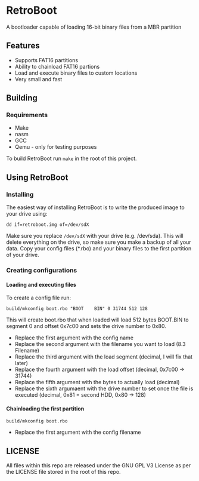 # RetroBoot
A bootloader capable of loading 16-bit binary files from a MBR partition

## Features
* Supports FAT16 partitions
* Ability to chainload FAT16 partions
* Load and execute binary files to custom locations
* Very small and fast

## Building
### Requirements
* Make
* nasm
* GCC
* Qemu - only for testing purposes

To build RetroBoot run `make` in the root of this project.
## Using RetroBoot
### Installing
The easiest way of installing RetroBoot is to write the produced image to your drive using:

`dd if=retroboot.img of=/dev/sdX`

Make sure you replace `/dev/sdX` with your drive (e.g. /dev/sda). This will delete everything on the drive, so make sure you make a backup of all your data.
Copy your config files (*.rbo) and your binary files to the first partition of your drive.
### Creating configurations
#### Loading and executing files
To create a config file run:

`build/mkconfig boot.rbo "BOOT    BIN" 0 31744 512 128`

This will create boot.rbo that when loaded will load 512 bytes BOOT.BIN to segment 0 and offset 0x7c00 and sets the drive number to 0x80.
* Replace the first argument with the config name
* Replace the second argument with the filename you want to load (8.3 Filename)
* Replace the third argument with the load segment (decimal, I will fix that later)
* Replace the fourth argument with the load offset (decimal, 0x7c00 -> 31744)
* Replace the fifth argument with the bytes to actually load (decimal)
* Replace the sixth argumaent with the drive number to set once the file is executed (decimal, 0x81 = second HDD, 0x80 -> 128)
#### Chainloading the first partition
`build/mkconfig boot.rbo`
* Replace the first argument with the config filename
## LICENSE
All files within this repo are released under the GNU GPL V3 License as per the LICENSE file stored in the root of this repo.
